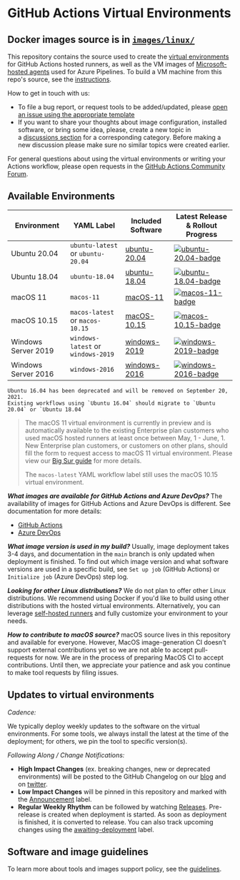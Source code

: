 # GitHub Actions Virtual Environments

## Docker images source is in [`images/linux/`](./images/linux)

This repository contains the source used to create the [virtual environments](https://help.github.com/en/actions/reference/virtual-environments-for-github-hosted-runners) for GitHub Actions hosted runners, as well as the VM images of [Microsoft-hosted agents](https://docs.microsoft.com/en-us/azure/devops/pipelines/agents/hosted?view=azure-devops#use-a-microsoft-hosted-agent) used for Azure Pipelines. To build a VM machine from this repo's source, see the [instructions](docs/create-image-and-azure-resources.md).

How to get in touch with us:

- To file a bug report, or request tools to be added/updated, please [open an issue using the appropriate template](https://github.com/actions/virtual-environments/issues/new/choose)
- If you want to share your thoughts about image configuration, installed software, or bring some idea, please, create a new topic in a [discussions section](https://github.com/actions/virtual-environments/discussions) for a corresponding category. Before making a new discussion please make sure no similar topics were created earlier.

For general questions about using the virtual environments or writing your Actions workflow, please open requests in the [GitHub Actions Community Forum](https://github.community/c/github-actions/41).

## Available Environments

| Environment         | YAML Label                         | Included Software | Latest Release & Rollout Progress                                |
| ------------------- | ---------------------------------- | ----------------- | ---------------------------------------------------------------- |
| Ubuntu 20.04        | `ubuntu-latest` or `ubuntu-20.04`  | [ubuntu-20.04]    | [![ubuntu-20.04-badge][ubuntu-20.04-badge]][ubuntu-20.04-status] |
| Ubuntu 18.04        | `ubuntu-18.04`                     | [ubuntu-18.04]    | [![ubuntu-18.04-badge][ubuntu-18.04-badge]][ubuntu-18.04-status] |
| macOS 11            | `macos-11`                         | [macOS-11]        | [![macos-11-badge][macos-11-badge]][macos-11-status]             |
| macOS 10.15         | `macos-latest` or `macos-10.15`    | [macOS-10.15]     | [![macos-10.15-badge][macos-10.15-badge]][macos-10.15-status]    |
| Windows Server 2019 | `windows-latest` or `windows-2019` | [windows-2019]    | [![windows-2019-badge][windows-2019-badge]][windows-2019-status] |
| Windows Server 2016 | `windows-2016`                     | [windows-2016]    | [![windows-2016-badge][windows-2016-badge]][windows-2016-status] |

```none
Ubuntu 16.04 has been deprecated and will be removed on September 20, 2021.
Existing workflows using `Ubuntu 16.04` should migrate to `Ubuntu 20.04` or `Ubuntu 18.04`
```

> The macOS 11 virtual environment is currently in preview and is automatically available to the existing Enterprise plan customers who used macOS hosted runners at least once between May, 1 - June, 1. New Enterprise plan customers, or customers on other plans, should fill the form to request access to macOS 11 virtual environment. Please view our [Big Sur guide](./docs/macos-11-onboarding.md) for more details.
>
> The `macos-latest` YAML workflow label still uses the macOS 10.15 virtual environment.

**_What images are available for GitHub Actions and Azure DevOps?_**
The availability of images for GitHub Actions and Azure DevOps is different. See documentation for more details:

- [GitHub Actions](https://docs.github.com/en/free-pro-team@latest/actions/reference/specifications-for-github-hosted-runners#supported-runners-and-hardware-resources)
- [Azure DevOps](https://docs.microsoft.com/en-us/azure/devops/pipelines/agents/hosted?view=azure-devops&tabs=yaml#software)

**_What image version is used in my build?_** Usually, image deployment takes 3-4 days, and documentation in the `main` branch is only updated when deployment is finished. To find out which image version and what software versions are used in a specific build, see `Set up job` (GitHub Actions) or `Initialize job` (Azure DevOps) step log.

**_Looking for other Linux distributions?_** We do not plan to offer other Linux distributions. We recommend using Docker if you'd like to build using other distributions with the hosted virtual environments. Alternatively, you can leverage [self-hosted runners] and fully customize your environment to your needs.

**_How to contribute to macOS source?_** macOS source lives in this repository and available for everyone. However, MacOS image-generation CI doesn't support external contributions yet so we are not able to accept pull-requests for now.
We are in the process of preparing MacOS CI to accept contributions. Until then, we appreciate your patience and ask you continue to make tool requests by filing issues.

## Updates to virtual environments

_Cadence:_

We typically deploy weekly updates to the software on the virtual environments.
For some tools, we always install the latest at the time of the deployment; for others,
we pin the tool to specific version(s).

_Following Along / Change Notifications:_

- **High Impact Changes** (ex. breaking changes, new or deprecated environments) will be posted to the GitHub Changelog on our [blog](https://github.blog/changelog/) and on [twitter](https://twitter.com/GHchangelog).
- **Low Impact Changes** will be pinned in this repository and marked with the [Announcement](https://github.com/actions/virtual-environments/labels/Announcement) label.
- **Regular Weekly Rhythm** can be followed by watching [Releases](https://github.com/actions/virtual-environments/releases). Pre-release is created when deployment is started. As soon as deployment is finished, it is converted to release.
  You can also track upcoming changes using the [awaiting-deployment](https://github.com/actions/virtual-environments/labels/awaiting-deployment) label.

[ubuntu-20.04]: https://github.com/actions/virtual-environments/blob/main/images/linux/Ubuntu2004-README.md
[ubuntu-20.04-badge]: https://actionvirtualenvironmentsstatus.azurewebsites.net/api/status?imageName=ubuntu20&badge=1
[ubuntu-20.04-status]: https://actionvirtualenvironmentsstatus.azurewebsites.net/api/status?imageName=ubuntu20&redirect=1
[ubuntu-18.04]: https://github.com/actions/virtual-environments/blob/main/images/linux/Ubuntu1804-README.md
[ubuntu-18.04-badge]: https://actionvirtualenvironmentsstatus.azurewebsites.net/api/status?imageName=ubuntu18&badge=1
[ubuntu-18.04-status]: https://actionvirtualenvironmentsstatus.azurewebsites.net/api/status?imageName=ubuntu18&redirect=1
[ubuntu-16.04]: https://github.com/actions/virtual-environments/blob/main/images/linux/Ubuntu1604-README.md
[windows-2019]: https://github.com/actions/virtual-environments/blob/main/images/win/Windows2019-Readme.md
[windows-2019-badge]: https://actionvirtualenvironmentsstatus.azurewebsites.net/api/status?imageName=windows-2019&badge=1
[windows-2019-status]: https://actionvirtualenvironmentsstatus.azurewebsites.net/api/status?imageName=windows-2019&redirect=1
[windows-2016]: https://github.com/actions/virtual-environments/blob/main/images/win/Windows2016-Readme.md
[windows-2016-badge]: https://actionvirtualenvironmentsstatus.azurewebsites.net/api/status?imageName=windows-2016&badge=1
[windows-2016-status]: https://actionvirtualenvironmentsstatus.azurewebsites.net/api/status?imageName=windows-2016&redirect=1
[macos-11]: https://github.com/actions/virtual-environments/blob/main/images/macos/macos-11-Readme.md
[macos-11-badge]: https://actionvirtualenvironmentsstatus.azurewebsites.net/api/status?imageName=macos-11&badge=1
[macos-11-status]: https://actionvirtualenvironmentsstatus.azurewebsites.net/api/status?imageName=macos-11&redirect=1
[macos-10.15]: https://github.com/actions/virtual-environments/blob/main/images/macos/macos-10.15-Readme.md
[macos-10.15-badge]: https://actionvirtualenvironmentsstatus.azurewebsites.net/api/status?imageName=macos-10.15&badge=1
[macos-10.15-status]: https://actionvirtualenvironmentsstatus.azurewebsites.net/api/status?imageName=macos-10.15&redirect=1
[self-hosted runners]: https://help.github.com/en/actions/hosting-your-own-runners

## Software and image guidelines

To learn more about tools and images support policy, see the [guidelines](./docs/software-and-images-guidelines.md).
